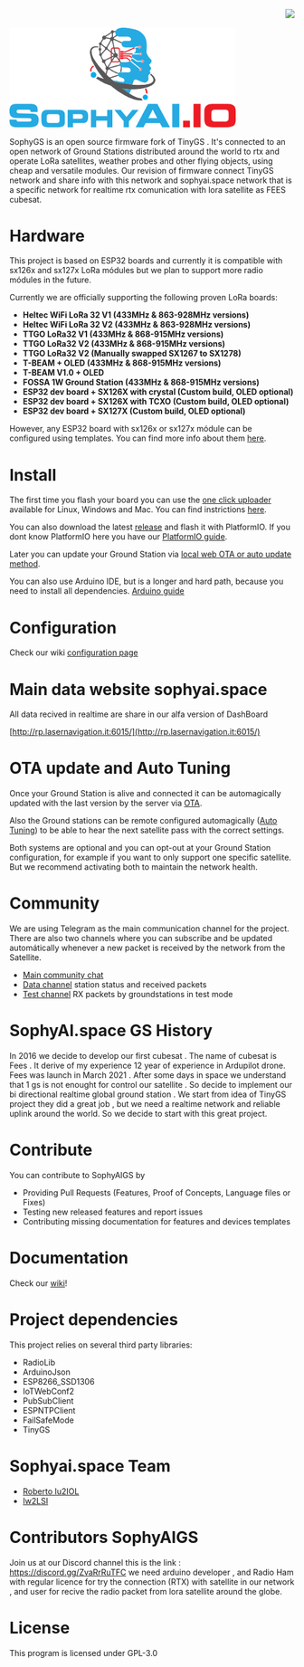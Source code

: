 <p align="right">
<img src="/doc/images/TinyGS_logo.png" width="400">
</p>
<p align="left">
<img src="/doc/images/SophyAI Final.jpg" width="400">
</p>


SophyGS is an open source firmware fork of TinyGS . It's connected to an open network of Ground Stations distributed around the world to rtx and operate LoRa satellites, weather probes and other flying objects, using cheap and versatile modules. Our revision of firmware connect TinyGS network and share info with this network and sophyai.space network that is a specific network for realtime rtx comunication with lora satellite as FEES cubesat.

# Hardware

This project is based on ESP32 boards and currently it is compatible with sx126x and sx127x LoRa módules but we plan to support more radio módules in the future.

Currently we are officially supporting the following proven LoRa boards:

- **Heltec WiFi LoRa 32 V1 (433MHz &amp; 863-928MHz versions)**
- **Heltec WiFi LoRa 32 V2 (433MHz &amp; 863-928MHz versions)**
- **TTGO LoRa32 V1 (433MHz &amp; 868-915MHz versions)**
- **TTGO LoRa32 V2 (433MHz &amp; 868-915MHz versions)**
- **TTGO LoRa32 V2 (Manually swapped SX1267 to SX1278)**
- **T-BEAM + OLED (433MHz &amp; 868-915MHz versions)**
- **T-BEAM V1.0 + OLED**
- **FOSSA 1W Ground Station (433MHz &amp; 868-915MHz versions)**
- **ESP32 dev board + SX126X with crystal (Custom build, OLED optional)**
- **ESP32 dev board + SX126X with TCXO (Custom build, OLED optional)**
- **ESP32 dev board + SX127X (Custom build, OLED optional)**

However, any ESP32 board with sx126x or sx127x módule can be configured using templates. You can find more info about them [here](https://github.com/G4lile0/tinyGS/wiki/Board-Templates).

# Install
The first time you flash your board you can use the [one click uploader](https://github.com/iw2lsi/SophyaiGS-Uploader) available for Linux, Windows and Mac. You can find instrictions [here](https://github.com/iw2lsi/SophyaiGS-Uploader).

You can also download the latest [release](https://github.com/virtualrobotix/sophyai.space/tree/main/release) and flash it with PlatformIO. If you dont know PlatformIO here you have our [PlatformIO guide](https://github.com/virtualrobotix/sophyai.space/wiki/Platformio).

Later you can update your Ground Station via [local web OTA or auto update method](https://github.com/virtualrobotix/sophyai.space/wiki/OTA-Update).

You can also use Arduino IDE, but is a longer and hard path, because you need to install all dependencies. [Arduino guide](https://github.com/virtualrobotix/sophyai.space/wiki/Arduino-IDE)

# Configuration

Check our wiki [configuration page](https://github.com/virtualrobotix/sophyai.space/wiki/Ground-Station-configuration)


# Main data website sophyai.space
All data recived in realtime are share in our alfa version of DashBoard 

[http://rp.lasernavigation.it:6015/](http://rp.lasernavigation.it:6015/)



# OTA update and Auto Tuning

Once your Ground Station is alive and connected it can be automagically updated with the last version by the server via [OTA](https://github.com/G4lile0/tinyGS/wiki/OTA-Update).

Also the Ground stations can be remote configured automagically ([Auto Tuning](https://github.com/G4lile0/tinyGS/wiki/Radio-Tuning-Guide)) to be able to hear the next satellite pass with the correct settings.

Both systems are optional and you can opt-out at your Ground Station configuration, for example if you want to only support one specific satellite. But we recommend activating both to maintain the network health.

# Community

We are using Telegram as the main communication channel for the project. There are also two channels where you can subscribe and be updated automátically whenever a new packet is received by the network from the Satellite.

- [Main community chat](https://t.me/joinchat/DmYSElZahiJGwHX6jCzB3Q)
- [Data channel](https://t.me/tinyGS_Telemetry) station status and received packets
- [Test channel](https://t.me/TinyGS_Test) RX packets by groundstations in test mode

# SophyAI.space GS History
In 2016 we decide to develop our first cubesat . The name of cubesat is Fees . It derive of my experience 12 year of experience in Ardupilot drone. 
Fees was launch in March 2021 . After some days in space we understand that 1 gs is not enought for control our satellite . So decide to implement our bi directional realtime global ground station . We start from idea of TinyGS project they did a great job , but we need a realtime network and reliable uplink around the world. 
So we decide to start with this great project. 



# Contribute

You can contribute to SophyAIGS by

- Providing Pull Requests (Features, Proof of Concepts, Language files or Fixes)
- Testing new released features and report issues
- Contributing missing documentation for features and devices templates

# Documentation

Check our [wiki](https://github.com/G4lile0/tinyGS/wiki)!

# Project dependencies

This project relies on several third party libraries:

- RadioLib
- ArduinoJson
- ESP8266\_SSD1306
- IoTWebConf2
- PubSubClient
- ESPNTPClient
- FailSafeMode
- TinyGS 


# Sophyai.space Team
- [Roberto Iu2IOL](https://github.com/virtualrobotix)
- [Iw2LSI](https://github.com/iw2lsi)

# Contributors SophyAIGS
Join us at our Discord channel this is the link : https://discord.gg/ZvaRrRuTFC we need arduino developer , and Radio Ham with regular licence for try the connection (RTX) with satellite in our network , and user for recive the radio packet from lora satellite around the globe.

# License

This program is licensed under GPL-3.0
